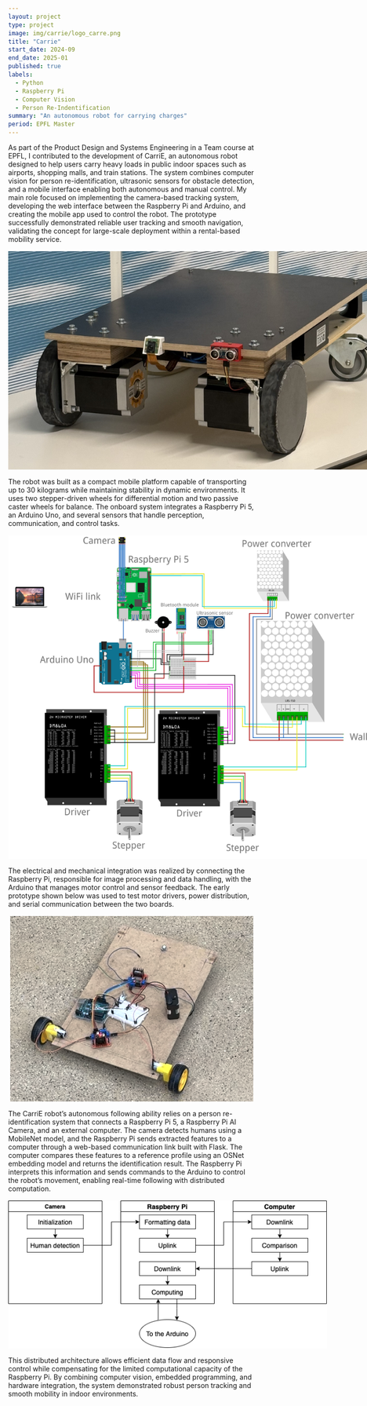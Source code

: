 ```yaml
---
layout: project
type: project
image: img/carrie/logo_carre.png
title: "Carrie"
start_date: 2024-09
end_date: 2025-01
published: true
labels:
  - Python
  - Raspberry Pi
  - Computer Vision
  - Person Re-Indentification
summary: "An autonomous robot for carrying charges"
period: EPFL Master
---
```




<div class="container py-3">

<p>
As part of the Product Design and Systems Engineering in a Team course at EPFL, I contributed to the development of CarriE, an autonomous robot designed to help users carry heavy loads in public indoor spaces such as airports, shopping malls, and train stations. 
The system combines computer vision for person re-identification, ultrasonic sensors for obstacle detection, and a mobile interface enabling both autonomous and manual control. 
My main role focused on implementing the camera-based tracking system, developing the web interface between the Raspberry Pi and Arduino, and creating the mobile app used to control the robot. 
The prototype successfully demonstrated reliable user tracking and smooth navigation, validating the concept for large-scale deployment within a rental-based mobility service.
</p>

<p align="center">
  <img src="../img/carrie/robot.jpg" alt="Final CarriE prototype" style="max-width: 800px; margin: 1rem auto; display:block;">
</p>

<p>
The robot was built as a compact mobile platform capable of transporting up to 30 kilograms while maintaining stability in dynamic environments. 
It uses two stepper-driven wheels for differential motion and two passive caster wheels for balance. 
The onboard system integrates a Raspberry Pi 5, an Arduino Uno, and several sensors that handle perception, communication, and control tasks.
</p>

<p align="center">
  <img src="../img/carrie/WIRING.png" alt="Wiring diagram of the CarriE robot system" style="max-width: 800px; margin: 1rem auto; display:block;">
</p>

<p>
The electrical and mechanical integration was realized by connecting the Raspberry Pi, responsible for image processing and data handling, with the Arduino that manages motor control and sensor feedback. 
The early prototype shown below was used to test motor drivers, power distribution, and serial communication between the two boards.
</p>

<p align="center">
  <img src="../img/carrie/first.png" alt="Early prototype used for control testing" style="max-width: 700px; margin: 1rem auto; display:block;">
</p>

<p>
The CarriE robot’s autonomous following ability relies on a person re-identification system that connects a Raspberry Pi 5, a Raspberry Pi AI Camera, and an external computer. 
The camera detects humans using a MobileNet model, and the Raspberry Pi sends extracted features to a computer through a web-based communication link built with Flask. 
The computer compares these features to a reference profile using an OSNet embedding model and returns the identification result. 
The Raspberry Pi interprets this information and sends commands to the Arduino to control the robot’s movement, enabling real-time following with distributed computation.
</p>

<p align="center">
  <img src="../img/carrie/comm.png" alt="Communication architecture between camera, Raspberry Pi, and computer" style="max-width: 650px; margin: 1rem auto; display:block;">
</p>

<p>
This distributed architecture allows efficient data flow and responsive control while compensating for the limited computational capacity of the Raspberry Pi. 
By combining computer vision, embedded programming, and hardware integration, the system demonstrated robust person tracking and smooth mobility in indoor environments.
</p>



</div>